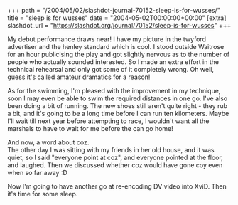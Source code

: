 +++
path = "/2004/05/02/slashdot-journal-70152-sleep-is-for-wusses/"
title = "sleep is for wusses"
date = "2004-05-02T00:00:00+00:00"
[extra]
slashdot_url = "https://slashdot.org/journal/70152/sleep-is-for-wusses"
+++

<p>My debut performance draws near! I have my picture in the twyford advertiser and the henley standard which is cool. I stood outside Waitrose for an hour publicising the play and got slightly nervous as to the number of people who actually sounded interested. So I made an extra effort in the technical rehearsal and only got some of it completely wrong. Oh well, guess it's called amateur dramatics for a reason!</p>
<p>As for the swimming, I'm pleased with the improvement in my technique, soon I may even be able to swim the required distances in one go. I've also been doing a bit of running. The new shoes still aren't quite right - they rub a bit, and it's going to be a long time before I can run ten kilometers. Maybe I'll wait till next year before attempting to race, I wouldn't want all the marshals to have to wait for me before the can go home!</p>
<p>And now, a word about coz.<br>The other day I was sitting with my friends in her old house, and it was quiet, so I said "everyone point at coz", and everyone pointed at the floor, and laughed. Then we discussed whether coz would have gone coy even when so far away<nobr> </nobr>:D</p>
<p>Now I'm going to have another go at re-encoding DV video into XviD. Then it's time for some sleep.</p>

